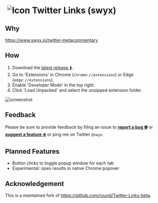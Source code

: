 # &nbsp;![Icon](https://raw.githubusercontent.com/round/Twitter-Links-beta/master/icon32.png) Twitter Links (swyx)

## Why

https://www.swyx.io/twitter-metacommentary

## How

1. Download the [latest release ⬇️](https://github.com/sw-yx/Twitter-Links-beta/releases).
2. Go to 'Extensions' in Chrome (`chrome://extensions`) or Edge (`edge://extensions`).
3. Enable 'Developer Mode' in the top right.
4. Click 'Load Unpacked' and select the unzipped extension folder.

![screenshot](https://camo.githubusercontent.com/edc65aa854e00ac2021a8bda200bc7b606a6ed14/68747470733a2f2f692e696d6775722e636f6d2f786463686451612e706e67)

## Feedback

Please be sure to provide feedback by filing an issue to **[report a bug ⛔️](https://github.com/sw-yx/Twitter-Links-beta/issues/new?labels=⛔%EF%B8%8Fbug&template=bug.md)** or **[suggest a feature ❇️](https://github.com/sw-yx/Twitter-Links-beta/issues/new?labels=❇%EF%B8%8F%20feature&template=feature.md)** or ping me on Twitter `@swyx`.

## Planned Features

* Button clicks to toggle popup window for each tab
* Experimental: open results in native Chrome popover

## Acknowledgement

This is a maintained fork of https://github.com/round/Twitter-Links-beta.
